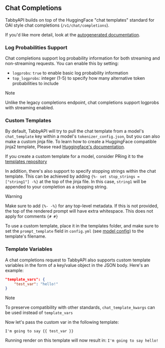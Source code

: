 ## Chat Completions
TabbyAPI builds on top of the HuggingFace "chat templates" standard for OAI style chat completions (`/v1/chat/completions`).

If you'd like more detail, look at the [autogenerated documentation](https://theroyallab.github.io/tabbyAPI/#operation/chat_completion_request_v1_chat_completions_post).

### Log Probabilities Support
Chat completions support log probability information for both streaming and non-streaming requests. You can enable this by setting:
- `logprobs`: `true` to enable basic log probability information
- `top_logprobs`: integer (1-5) to specify how many alternative token probabilities to include

> [!NOTE]
> Unlike the legacy completions endpoint, chat completions support logprobs with streaming enabled.

### Custom Templates
By default, TabbyAPI will try to pull the chat template from a model's `chat_template` key within  a model's `tokenizer_config.json`, but you can also make a custom jinja file. To learn how to create a HuggingFace compatible jinja2 template, Please read [Huggingface's documentation](https://huggingface.co/docs/transformers/main/chat_templating).

If you create a custom template for a model, consider PRing it to the [templates repository](https://github.com/theroyallab/llm-prompt-templates)

In addition, there's also support to specify stopping strings within the chat template. This can be achieved by adding `{%- set stop_strings = ["string1"] -%}` at the top of the jinja file. In this case, `string1` will be appended to your completion as a stopping string.

> [!WARNING]
> Make sure to add `{%- -%}` for any top-level metadata. If this is not provided, the top of the rendered prompt will have extra whitespace. This does not apply for comments `{# #}`

To use a custom template, place it in the templates folder, and make sure to set the `prompt_template` field in `config.yml` (see [model config](https://github.com/theroyallab/tabbyAPI/wiki/2.-Server-options#model-options)) to the template's filename.

### Template Variables
A chat completions request to TabbyAPI also supports custom template variables in the form of a key/value object in the JSON body. Here's an example:
```json
"template_vars": {
    "test_var": "hello!"
}
```

> [!NOTE]
> To preserve compatibility with other standards, `chat_template_kwargs` can be used instead of `template_vars`

Now let's pass the custom var in the following template:
```jinja2
I'm going to say {{ test_var }}
```

Running render on this template will now result in: `I'm going to say hello!`